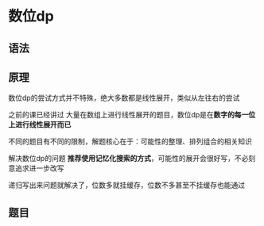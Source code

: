 # 数位dp

## 语法

## 原理

数位dp的尝试方式并不特殊，绝大多数都是线性展开，类似从左往右的尝试

之前的课已经讲过 大量在数组上进行线性展开的题目，数位dp是在**数字的每一位上进行线性展开而已**

不同的题目有不同的限制，解题核心在于：可能性的整理、排列组合的相关知识



解决数位dp的问题 **推荐使用记忆化搜索的方式**，可能性的展开会很好写，不必刻意追求进一步改写

递归写出来问题就解决了，位数多就挂缓存，位数不多甚至不挂缓存也能通过

## 题目